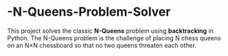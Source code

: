 # -N-Queens-Problem-Solver
This project solves the classic **N-Queens** problem using **backtracking** in Python. The N-Queens problem is the challenge of placing N chess queens on an N×N chessboard so that no two queens threaten each other.
